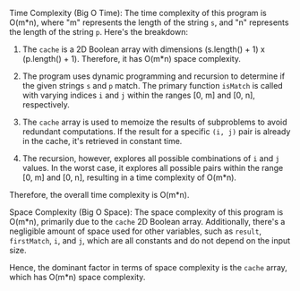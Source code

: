 Time Complexity (Big O Time):
The time complexity of this program is O(m*n), where "m" represents the length of the string `s`, and "n" represents the length of the string `p`. Here's the breakdown:

1. The `cache` is a 2D Boolean array with dimensions (s.length() + 1) x (p.length() + 1). Therefore, it has O(m*n) space complexity.

2. The program uses dynamic programming and recursion to determine if the given strings `s` and `p` match. The primary function `isMatch` is called with varying indices `i` and `j` within the ranges [0, m] and [0, n], respectively.

3. The `cache` array is used to memoize the results of subproblems to avoid redundant computations. If the result for a specific `(i, j)` pair is already in the cache, it's retrieved in constant time.

4. The recursion, however, explores all possible combinations of `i` and `j` values. In the worst case, it explores all possible pairs within the range [0, m] and [0, n], resulting in a time complexity of O(m*n).

Therefore, the overall time complexity is O(m*n).

Space Complexity (Big O Space):
The space complexity of this program is O(m*n), primarily due to the `cache` 2D Boolean array. Additionally, there's a negligible amount of space used for other variables, such as `result`, `firstMatch`, `i`, and `j`, which are all constants and do not depend on the input size.

Hence, the dominant factor in terms of space complexity is the `cache` array, which has O(m*n) space complexity.
